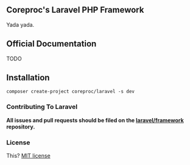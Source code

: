 ## Coreproc's Laravel PHP Framework

Yada yada.

## Official Documentation

TODO

## Installation

```
composer create-project coreproc/laravel -s dev
```

### Contributing To Laravel

**All issues and pull requests should be filed on the [laravel/framework](http://github.com/laravel/framework) repository.**

### License

This? [MIT license](http://opensource.org/licenses/MIT)
